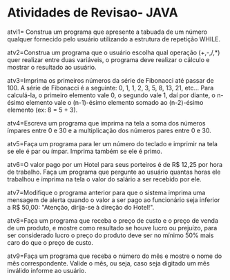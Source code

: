 # Atividades de Revisao- JAVA

atvi1= Construa um programa que apresente a tabuada de um número qualquer fornecido pelo
usuário utilizando a estrutura de repetição WHILE.

atv2=Construa um programa que o usuário escolha qual operação (+,-,/,*) quer realizar entre
duas variáveis, o programa deve realizar o cálculo e mostrar o resultado ao usuário.

atv3=Imprima os primeiros números da série de Fibonacci até passar de 100. A série de
Fibonacci é a seguinte: 0, 1, 1, 2, 3, 5, 8, 13, 21, etc... Para calculá-la, o primeiro elemento
vale 0, o segundo vale 1, daí por diante, o n-ésimo elemento vale o (n-1)-ésimo elemento
somado ao (n-2)-ésimo elemento (ex: 8 = 5 + 3).

atv4=Escreva um programa que imprima na tela a soma dos números ímpares entre 0 e 30 e a
multiplicação dos números pares entre 0 e 30.

atv5=Faça um programa para ler um número do teclado e imprimir na tela se ele é par ou ímpar.
Imprima também se ele é primo.

atv6=O valor pago por um Hotel para seus porteiros é de R$ 12,25 por hora de trabalho. Faça um
programa que pergunte ao usuário quantas horas ele trabalhou e imprima na tela o valor
do salário a ser recebido por ele.

atv7=Modifique o programa anterior para que o sistema imprima uma mensagem de alerta
quando o valor a ser pago ao funcionário seja inferior a R$ 50,00: "Atenção, dirija-se à
direção do Hotel!".

atv8=Faça um programa que receba o preço de custo e o preço de venda de um produto, e
mostre como resultado se houve lucro ou prejuízo, para ser considerado lucro o preço do
produto deve ser no mínimo 50% mais caro do que o preço de custo.

atv9=Faça um programa que receba o número do mês e mostre o nome do mês correspondente.
Valide o mês, ou seja, caso seja digitado um mês inválido informe ao usuário.
